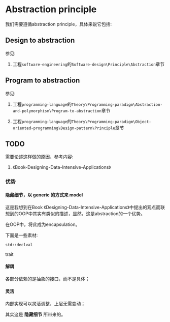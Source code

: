 # Abstraction principle

我们需要遵循abstraction principle，具体来说它包括: 

## Design to abstraction

参见:

1) 工程`software-engineering`的`Software-design\Principle\Abstraction`章节

## Program to abstraction

参见: 

1) 工程`programming-language`的`Theory\Programming-paradigm\Abstraction-and-polymorphism\Program-to-abstraction`章节

2) 工程`programming-language`的`Theory\Programming-paradigm\Object-oriented-programming\Design-pattern\Principle`章节



## TODO

需要论述这样做的原因，参考内容:

1) 《Book-Designing-Data-Intensive-Applications》



### 优势

#### 隐藏细节，以 generic 的方式来 model

这是我想到在Book 《Designing-Data-Intensive-Applications》中提出的观点而联想到的OOP中其实有类似的描述，显然，这是abstraction的一个优势。

在OOP中，将此成为encapsulation。

下面是一些素材:

`std::declval`

trait



#### 解耦

各部分依赖的是抽象的接口，而不是具体；

#### 灵活

内部实现可以灵活调整，上层无需变动；

其实这是 **隐藏细节** 所带来的。